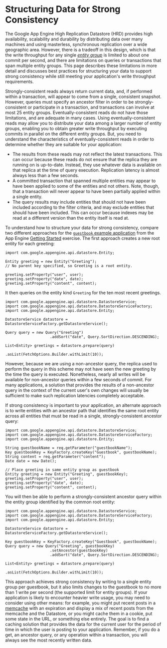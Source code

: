 # Structuring Data for Strong Consistency

  

The Google App Engine High Replication Datastore (HRD) provides high availability, scalability and durability by distributing data over many machines and using masterless, synchronous replication over a wide geographic area. However, there is a tradeoff in this design, which is that the write throughput for any single [*entity group*](https://web.archive.org/web/20160424231001/https://cloud.google.com/appengine/docs/java/datastore/entities#Java_Ancestor_paths) is limited to about one commit per second, and there are limitations on queries or transactions that span multiple entity groups. This page describes these limitations in more detail and discusses best practices for structuring your data to support strong consistency while still meeting your application's write throughput requirements.

Strongly-consistent reads always return current data, and, if performed within a transaction, will appear to come from a single, consistent snapshot. However, queries must specify an ancestor filter in order to be strongly-consistent or participate in a transaction, and transactions can involve at most 25 entity groups. Eventually-consistent reads do not have those limitations, and are adequate in many cases. Using eventually-consistent reads may allow you to distribute your data among a larger number of entity groups, enabling you to obtain greater write throughput by executing commits in parallel on the different entity groups. But, you need to understand the characteristics of eventually-consistent reads in order to determine whether they are suitable for your application:

-   The results from these reads may not reflect the latest transactions. This can occur because these reads do not ensure that the replica they are running on is up-to-date. Instead, they use whatever data is available on that replica at the time of query execution. Replication latency is almost always less than a few seconds.
-   A committed transaction that spanned multiple entities may appear to have been applied to some of the entities and not others. Note, though, that a transaction will never appear to have been partially applied within a single entity.
-   The query results may include entities that should not have been included according to the filter criteria, and may exclude entities that should have been included. This can occur because indexes may be read at a different version than the entity itself is read at.

To understand how to structure your data for strong consistency, compare two different approaches for the [`guestbook` example application](https://web.archive.org/web/20160424231001/http://code.google.com/p/googleappengine/source/browse/trunk/java/demos/guestbook/src/guestbook/SignGuestbookServlet.java) from the App Engine [Getting Started](https://web.archive.org/web/20160424231001/https://cloud.google.com/appengine/docs/java/gettingstarted/) exercise. The first approach creates a new root entity for each greeting:

```
import com.google.appengine.api.datastore.Entity;

Entity greeting = new Entity("Greeting");
// No parent key specified, so Greeting is a root entity.

greeting.setProperty("user", user);
greeting.setProperty("date", date);
greeting.setProperty("content", content);
```

It then queries on the entity kind `Greeting` for the ten most recent greetings.

```
import com.google.appengine.api.datastore.DatastoreService;
import com.google.appengine.api.datastore.DatastoreServiceFactory;
import com.google.appengine.api.datastore.Entity;

DatastoreService datastore = DatastoreServiceFactory.getDatastoreService();

Query query = new Query("Greeting")
                    .addSort("date", Query.SortDirection.DESCENDING);

List<Entity> greetings = datastore.prepare(query)
                                  .asList(FetchOptions.Builder.withLimit(10));
```

However, because we are using a non-ancestor query, the replica used to perform the query in this scheme may not have seen the new greeting by the time the query is executed. Nonetheless, nearly all writes will be available for non-ancestor queries within a few seconds of commit. For many applications, a solution that provides the results of a non-ancestor query in the context of the current user's own changes will usually be sufficient to make such replication latencies completely acceptable.

If strong consistency is important to your application, an alternate approach is to write entities with an ancestor path that identifies the same root entity across all entities that must be read in a single, strongly-consistent ancestor query:

```
import com.google.appengine.api.datastore.DatastoreService;
import com.google.appengine.api.datastore.DatastoreServiceFactory;
import com.google.appengine.api.datastore.Entity;

String guestbookName = req.getParameter("guestbookName");
Key guestbookKey = KeyFactory.createKey("Guestbook", guestbookName);
String content = req.getParameter("content");
Date date = new Date();

// Place greeting in same entity group as guestbook
Entity greeting = new Entity("Greeting", guestbookKey);
greeting.setProperty("user", user);
greeting.setProperty("date", date);
greeting.setProperty("content", content);
```

You will then be able to perform a strongly-consistent ancestor query within the entity group identified by the common root entity:

```
import com.google.appengine.api.datastore.DatastoreService;
import com.google.appengine.api.datastore.DatastoreServiceFactory;
import com.google.appengine.api.datastore.Entity;

DatastoreService datastore = DatastoreServiceFactory.getDatastoreService();

Key guestbookKey = KeyFactory.createKey("Guestbook", guestbookName);
Query query = new Query("Greeting", guestbookKey)
                    .setAncestor(guestbookKey)
                    .addSort("date", Query.SortDirection.DESCENDING);

List<Entity> greetings = datastore.prepare(query)
                                  .asList(FetchOptions.Builder.withLimit(10));
```

This approach achieves strong consistency by writing to a single entity group per guestbook, but it also limits changes to the guestbook to no more than 1 write per second (the supported limit for entity groups). If your application is likely to encounter heavier write usage, you may need to consider using other means: for example, you might put recent posts in a [memcache](https://web.archive.org/web/20160424231001/https://cloud.google.com/appengine/docs/java/memcache/overview) with an expiration and display a mix of recent posts from the memcache and the Datastore, or you might cache them in a cookie, put some state in the URL, or something else entirely. The goal is to find a caching solution that provides the data for the current user for the period of time in which the user is posting to your application. Remember, if you do a get, an ancestor query, or any operation within a transaction, you will always see the most recently written data.
